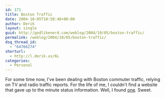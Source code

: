 ```yaml
---
id: 171
title: Boston Traffic
date: 2004-10-05T10:58:48+00:00
author: Derik
layout: single
guid: http://godlikenerd.com/weblog/2004/10/05/boston-traffic/
permalink: /weblog/2004/10/05/boston-traffic/
dsq_thread_id:
  - "64766274"
shorturl:
  - http://l.derik.us/6L
categories:
  - Personal
---
```

For some time now, I've been dealing with Boston commuter traffic, relying on TV and radio traffic reports. For the life of me, I couldn't find a website that gave up to the minute status information. Well, I found [one](http://www.boston.com/news/traffic/). Sweet.